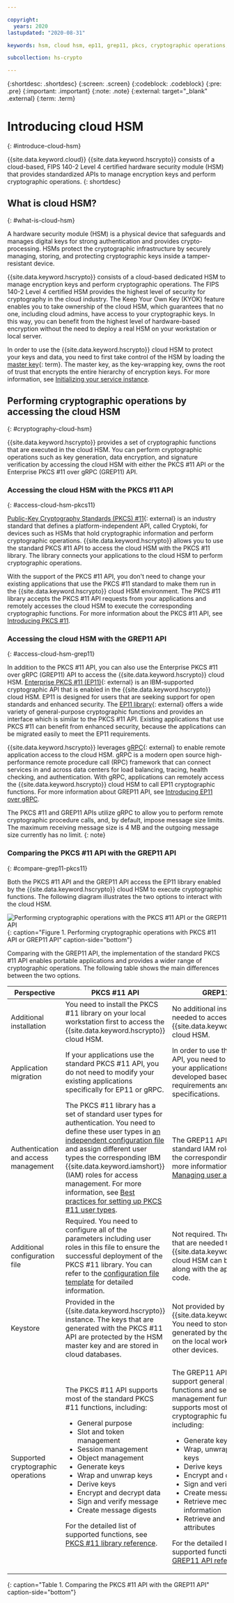 ```yaml
---

copyright:
  years: 2020
lastupdated: "2020-08-31"

keywords: hsm, cloud hsm, ep11, grep11, pkcs, cryptographic operations, cryptographic functions

subcollection: hs-crypto

---
```



{:shortdesc: .shortdesc}
{:screen: .screen}
{:codeblock: .codeblock}
{:pre: .pre}
{:important: .important}
{:note: .note}
{:external: target="_blank" .external}
{:term: .term}

# Introducing cloud HSM
{: #introduce-cloud-hsm}

{{site.data.keyword.cloud}} {{site.data.keyword.hscrypto}} consists of a cloud-based, FIPS 140-2 Level 4 certified hardware security module (HSM) that provides standardized APIs to manage encryption keys and perform cryptographic operations.
{: shortdesc}

## What is cloud HSM?
{: #what-is-cloud-hsm}

A hardware security module (HSM) is a physical device that safeguards and manages digital keys for strong authentication and provides crypto-processing. HSMs protect the cryptographic infrastructure by securely managing, storing, and protecting cryptographic keys inside a tamper-resistant device.

{{site.data.keyword.hscrypto}} consists of a cloud-based dedicated HSM to manage encryption keys and perform cryptographic operations. The FIPS 140-2 Level 4 certified HSM provides the highest level of security for cryptography in the cloud industry. The Keep Your Own Key (KYOK) feature enables you to take ownership of the cloud HSM, which guarantees that no one, including cloud admins, have access to your cryptographic keys. In this way, you can benefit from the highest level of hardware-based encryption without the need to deploy a real HSM on your workstation or local server.

In order to use the {{site.data.keyword.hscrypto}} cloud HSM to protect your keys and data, you need to first take control of the HSM by loading the [master key](#x2908413){: term}. The master key, as the key-wrapping key, owns the root of trust that encrypts the entire hierarchy of encryption keys. For more information, see [Initializing your service instance](/docs/hs-crypto?topic=hs-crypto-introduce-service).

## Performing cryptographic operations by accessing the cloud HSM
{: #cryptography-cloud-hsm}

{{site.data.keyword.hscrypto}} provides a set of cryptographic functions that are executed in the cloud HSM. You can perform cryptographic operations such as key generation, data encryption, and signature verification by accessing the cloud HSM with either the PKCS #11 API or the Enterprise PKCS #11 over gRPC (GREP11) API.

### Accessing the cloud HSM with the PKCS #11 API
{: #access-cloud-hsm-pkcs11}

[Public-Key Cryptography Standards (PKCS) #11](http://docs.oasis-open.org/pkcs11/pkcs11-base/v2.40/os/pkcs11-base-v2.40-os.html){: external} is an industry standard that defines a platform-independent API, called Cryptoki, for devices such as HSMs that hold cryptographic information and perform cryptographic operations. {{site.data.keyword.hscrypto}} allows you to use the standard PKCS #11 API to access the cloud HSM with the PKCS #11 library. The library connects your applications to the cloud HSM to perform cryptographic operations.

With the support of the PKCS #11 API, you don't need to change your existing applications that use the PKCS #11 standard to make them run in the {{site.data.keyword.hscrypto}} cloud HSM environment. The PKCS #11 library accepts the PKCS #11 API requests from your applications and remotely accesses the cloud HSM to execute the corresponding cryptographic functions. For more information about the PKCS #11 API, see [Introducing PKCS #11](/docs/hs-crypto?topic=hs-crypto-pkcs11-intro).

### Accessing the cloud HSM with the GREP11 API
{: #access-cloud-hsm-grep11}

In addition to the PKCS #11 API, you can also use the Enterprise PKCS #11 over gRPC (GREP11) API to access the {{site.data.keyword.hscrypto}} cloud HSM. [Enterprise PKCS #11 (EP11)](https://www.ibm.com/security/cryptocards/pciecc4/ep11){: external} is an IBM-supported cryptographic API that is enabled in the {{site.data.keyword.hscrypto}} cloud HSM. EP11 is designed for users that are seeking support for open standards and enhanced security. The [EP11 library](http://public.dhe.ibm.com/security/cryptocards/pciecc4/EP11/docs/ep11-structure.pdf){: external} offers a wide variety of general-purpose cryptographic functions and provides an interface which is similar to the PKCS #11 API. Existing applications that use PKCS #11 can benefit from enhanced security, because the applications can be migrated easily to meet the EP11 requirements.

{{site.data.keyword.hscrypto}} leverages [gRPC](https://grpc.io/){: external} to enable remote application access to the cloud HSM. gRPC is a modern open source high-performance remote procedure call (RPC) framework that can connect services in and across data centers for load balancing, tracing, health checking, and authentication. With gRPC, applications can remotely access the {{site.data.keyword.hscrypto}} cloud HSM to call EP11 cryptographic functions. For more information about GREP11 API, see [Introducing EP11 over gRPC](/docs/hs-crypto?topic=hs-crypto-grep11_intro).

The PKCS #11 and GREP11 APIs utilize gRPC to allow you to perform remote cryptographic procedure calls, and, by default, impose message size limits. The maximum receiving message size is 4 MB and the outgoing message size currently has no limit.
{: note}

### Comparing the PKCS #11 API with the GREP11 API
{: #compare-grep11-pkcs11}

Both the PKCS #11 API and the GREP11 API access the EP11 library enabled by the {{site.data.keyword.hscrypto}} cloud HSM to execute cryptographic functions. The following diagram illustrates the two options to interact with the cloud HSM.

![Performing cryptographic operations with the PKCS #11 API or the GREP11 API](/image/pkcs-vs-grep11.svg "Performing cryptographic operations with the PKCS #11 API or the GREP11 API"){: caption="Figure 1. Performing cryptographic operations with PKCS #11 API or GREP11 API" caption-side="bottom"}

Comparing with the GREP11 API, the implementation of the standard PKCS #11 API enables portable applications and provides a wider range of cryptographic operations. The following table shows the main differences between the two options.

| Perspective   |  PKCS #11 API | GREP11 API |
|---------------|--------------|-----------------|
| Additional installation   | You need to install the PKCS #11 library on your local workstation first to access the {{site.data.keyword.hscrypto}} cloud HSM.  | No additional installation is needed to access the {{site.data.keyword.hscrypto}} cloud HSM. |
| Application migration   |  If your applications use the standard PKCS #11 API, you do not need to modify your existing applications specifically for EP11 or gRPC.  | In order to use the GREP11 API, you need to make sure your applications are developed based on the EP11 requirements and gRPC specifications. |
| Authentication and access management  | The PKCS #11 library has a set of standard user types for authentication. You need to define these user types in [an independent configuration file](/docs/hs-crypto?topic=hs-crypto-set-up-pkcs-api#step2-setup-configuration-file) and assign different user types the corresponding IBM {{site.data.keyword.iamshort}} (IAM) roles for access management. For more information, see [Best practices for setting up PKCS #11 user types](/docs/hs-crypto?topic=hs-crypto-best-practice-pkcs11-access). | The GREP11 API uses the standard IAM roles to define the corresponding access. For more information, see [Managing user access](/docs/hs-crypto?topic=hs-crypto-manage-access). |
| Additional configuration file   | Required. You need to configure all of the parameters including user roles in this file to ensure the successful deployment of the PKCS #11 library. You can refer to the [configuration file template](/docs/hs-crypto?topic=hs-crypto-set-up-pkcs-api#step2-setup-configuration-file) for detailed information.  |  Not required. The parameters that are needed to connect the {{site.data.keyword.hscrypto}} cloud HSM can be set up along with the application code. |
| Keystore   | Provided in the {{site.data.keyword.hscrypto}} instance. The keys that are generated with the PKCS #11 API are protected by the HSM master key and are stored in cloud databases.  |  Not provided by {{site.data.keyword.hscrypto}}. You need to store keys generated by the GREP11 API on the local workstation or other devices. |
| Supported cryptographic operations | <p>The PKCS #11 API supports most of the standard PKCS #11 functions, including:</p><ul><li>General purpose</li><li>Slot and token management</li><li>Session management</li><li>Object management</li><li>Generate keys</li><li>Wrap and unwrap keys</li><li>Derive keys</li><li> Encrypt and decrypt data</li><li>Sign and verify message</li><li>Create message digests</li></ul><p>For the detailed list of supported functions, see [PKCS #11 library reference](/docs/hs-crypto?topic=hs-crypto-pkcs11-api-ref).</p> | <p>The GREP11 API does not support general purpose functions and session management functions. It supports most of the EP11 cryptographic functions, including:</p><ul><li>Generate keys</li><li>Wrap, unwrap, and rewrap keys</li><li>Derive keys</li><li> Encrypt and decrypt data</li><li>Sign and verify message</li><li>Create message digests</li><li>Retrieve mechanism information</li><li>Retrieve and set key attributes</li></ul><p>For the detailed list of supported functions, see [GREP11 API reference](/docs/hs-crypto?topic=hs-crypto-grep11-api-ref).</p> |
{: caption="Table 1. Comparing the PKCS #11 API with the GREP11 API" caption-side="bottom"}
